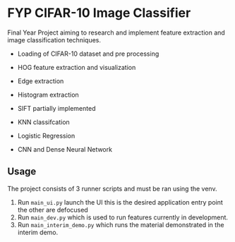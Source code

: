 # FYP CIFAR-10 Image Classifier

Final Year Project aiming to research and implement feature extraction and image classification techniques.

* Loading of CIFAR-10 dataset and pre processing
* HOG feature extraction and visualization
* Edge extraction
* Histogram extraction
* SIFT partially implemented

* KNN classifcation
* Logistic Regression
* CNN and Dense Neural Network

## Usage
The project consists of 3 runner scripts and must be ran using the venv.

1. Run `main_ui.py` launch the UI this is the desired application entry point the other are defocused
2. Run `main_dev.py` which is used to run features currently in development.
3. Run `main_interim_demo.py` which runs the material demonstrated in the interim demo.

